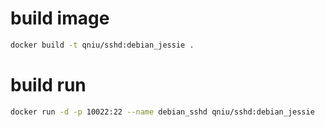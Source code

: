 # build image
```bash
docker build -t qniu/sshd:debian_jessie .
```

# build run
```bash
docker run -d -p 10022:22 --name debian_sshd qniu/sshd:debian_jessie
```